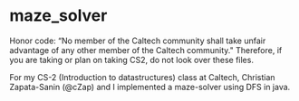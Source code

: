 # maze_solver

Honor code: “No member of the Caltech community shall take unfair advantage of any other member of the Caltech community." Therefore, if you are taking or plan on taking CS2, do not look over these files.

For my CS-2 (Introduction to datastructures) class at Caltech, Christian Zapata-Sanin (@cZap) and I implemented a maze-solver using DFS in java.
